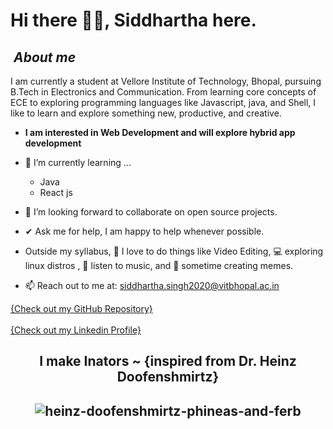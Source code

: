 # Hi there 👨‍💻, Siddhartha here. 


## &nbsp;***About me***

I am currently a student at Vellore Institute of Technology, Bhopal, pursuing B.Tech in Electronics and Communication. From learning core concepts of ECE to exploring programming languages like Javascript, java, and Shell, I like to learn and explore something new, productive, and creative.

* **I am interested in Web Development and will explore hybrid app development**
- 🌱 I’m currently learning ...
  - Java
  - React js
- 👯 I’m looking forward to collaborate on open source projects.
- ✔  Ask me for help, I am happy to help whenever possible. <br>

- Outside my syllabus, 🎥 I love to do things like Video Editing, 💻 exploring linux distros , 🎵 listen to music, and 👻 sometime creating memes.

- 📫 Reach out to me at: <a href="siddhartha.singh2020@vitbhopal.ac.in">siddhartha.singh2020@vitbhopal.ac.in</a>

<div> <a href="https://github.com/siddhartha-up80?tab=repositories"> {Check out my GitHub Repository} </a> </div>
<br>
<div> <a href="https://www.linkedin.com/in/siddhartha-singh-68645a244/"> {Check out my Linkedin Profile} </a> </div>
<div align="center">
<h2> I make Inators ~ {inspired from Dr. Heinz Doofenshmirtz} <h2>

 <div align="right">

</div>

![heinz-doofenshmirtz-phineas-and-ferb](https://user-images.githubusercontent.com/84330754/177348417-31eb9d21-d131-4988-ab30-200ebca0aef8.gif)




